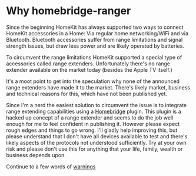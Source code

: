 # Why homebridge-ranger

Since the beginning HomeKit has always supported two ways to connect HomeKit accessories in a Home: Via regular home networking/WiFi and via Bluetooth. Bluetooth accessories suffer from range limitations and signal strength issues, but draw less power and are likely operated by batteries.

To circumvent the range limitations HomeKit supported a special type of accessories called range extenders. Unfortunately there's no range extender available on the market today (besides the Apple TV itself.)

It's a moot point to get into the speculation why none of the announced range extenders have made it to the market. There's likely market, business and
technical reasons for this, which have not been published yet.

Since I'm a nerd the easiest solution to circumvent the issue is to integrate range extending capabilities using a
[Homebridge](https://github.com/nfarina/homebridge) plugin. This plugin is a hacked up concept of a range extender and seems to do the job well enough for me to feel confident in publishing it. However please expect rough edges and things to go wrong. I'll gladly help improving this, but please understand that I don't have all devices available to test and there's likely aspects of the protocols not understood sufficiently. Try at your own risk and please don't use this for anything that your life, family, wealth or business depends upon.

Continue to a few words of [warnings](warnings.md)
